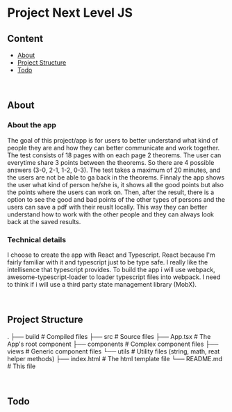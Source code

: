 # Project Next Level JS

## Content

- [About](#About)
- [Project Structure](#Project%20Structure)
- [Todo](#Todo)

<br/>

## About
### About the app 
The goal of this project/app is for users to better understand what kind of people they are and how they can better communicate and work together. The test consists of 18 pages with on each page 2 theorems. The user can everytime share 3 points between the theorems. So there are 4 possible answers (3-0, 2-1, 1-2, 0-3). The test takes a maximum of 20 minutes, and the users are not be able to ga back in the theorems. Finnaly the app shows the user what kind of person he/she is, it shows all the good points but also the points where the users can work on. Then, after the result, there is a option to see the good and bad points of the other types of persons and the users can save a pdf with their reuslt locally. This way they can better understand how to work with the other people and they can always look back at the saved results.

### Technical details
I choose to create the app with React and Typescript. React because I'm fairly familiar with it and typescript just to be type safe. I really like the intellisence that typescript provides. To build the app i will use webpack, awesome-typescript-loader to loader typescript files into webpack. I need to think if i will use a third party state management library (MobX). 

<br/>

## Project Structure
.
├── build					# Compiled files
├── src						# Source files
	├── App.tsx				# The App's root component
	├── components			# Complex component files
	├── views				# Generic component files
	└── utils				# Utility files (string, math, reat helper methods)
├── index.html				# The html template file 
└── README.md				# This file

<br/>

## Todo


